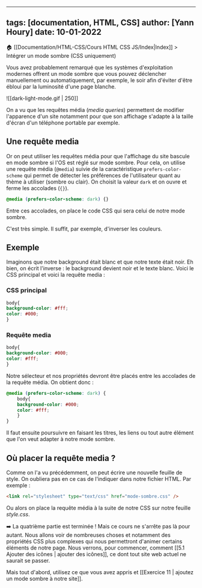 
---
tags: [documentation, HTML, CSS]
author: [Yann Houry]
date: 10-01-2022
---

🏠 [[Documentation/HTML-CSS/Cours HTML CSS JS/Index|Index]] > Intégrer un mode sombre (CSS uniquement)

Vous avez probablement remarqué que les systèmes d'exploitation modernes offrent un mode sombre que vous pouvez déclencher manuellement ou automatiquement, par exemple, le soir afin d'éviter d'être ébloui par la luminosité d'une page blanche.

![[dark-light-mode.gif | 250]]

On a vu que les requêtes média (*media queries*) permettent de modifier l'apparence d'un site notamment pour que son affichage s'adapte à la taille d'écran d'un téléphone portable par exemple.

## Une requête media
Or on peut utiliser les requêtes média pour que l'affichage du site bascule en mode sombre si l'OS est réglé sur mode sombre. Pour cela, on utilise une requête média (`@media`) suivie de la caractéristique `prefers-color-scheme` qui permet de détecter les préférences de l'utilisateur quant au thème à utiliser (sombre ou clair). On choisit la valeur `dark` et on ouvre et ferme les accolades (`{}`).

```CSS
@media (prefers-color-scheme: dark) {}
```

Entre ces accolades, on place le code CSS qui sera celui de notre mode sombre.

C'est très simple. Il suffit, par exemple, d'inverser les couleurs.

## Exemple
Imaginons que notre background était blanc et que notre texte était noir. Eh bien, on écrit l'inverse : le background devient noir et le texte blanc. Voici le CSS principal et voici la requête media :

### CSS principal
```CSS
body{
background-color: #fff;
color: #000;
}
```

### Requête media
```CSS
body{
background-color: #000;
color: #fff;
}
```

Notre sélecteur et nos propriétés devront être placés entre les accolades de la requête média. On obtient donc :

```CSS
@media (prefers-color-scheme: dark) {
	body{
	background-color: #000;
	color: #fff;
	}
}
```

Il faut ensuite poursuivre en faisant les titres, les liens ou tout autre élément que l'on veut adapter à notre mode sombre.

## Où placer la requête media ?
Comme on l'a vu précédemment, on peut écrire une nouvelle feuille de style. On oubliera pas en ce cas de l'indiquer dans notre fichier HTML. Par exemple :

```HTML
<link rel="stylesheet" type="text/css" href="mode-sombre.css" />
```

Ou alors on place la requête média à la suite de notre CSS sur notre feuille *style.css*.

➡️ La quatrième partie est terminée ! Mais ce cours ne s'arrête pas là pour autant. Nous allons voir de nombreuses choses et notamment des propriétés CSS plus complexes qui nous permettront d'animer certains éléments de notre page. Nous verrons, pour commencer, comment [[5.1 Ajouter des icônes | ajouter des icônes]], ce dont tout site web actuel ne saurait se passer.

Mais tout d'abord, utilisez ce que vous avez appris et [[Exercice 11 | ajoutez un mode sombre à notre site]].